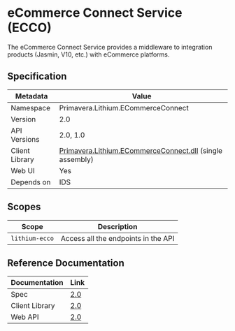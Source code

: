 # eCommerce Connect Service (ECCO)

The eCommerce Connect Service provides a middleware to integration products (Jasmin, V10, etc.) with eCommerce platforms.

## Specification

<!-- markdown-link-check-disable -->
| Metadata | Value |
| - | - |
| Namespace | Primavera.Lithium.ECommerceConnect |
| Version | 2.0 |
| API Versions | 2.0, 1.0 |
| Client Library | [Primavera.Lithium.ECommerceConnect.dll](http://nuget.primaverabss.com:82/feeds/public-lithium-general/Primavera.Lithium.ECommerceConnect) (single assembly) |
| Web UI | Yes |
| Depends on | IDS |
<!-- markdown-link-check-enable -->

## Scopes

| Scope | Description |
| - | - |
| `lithium-ecco` | Access all the endpoints in the API |

## Reference Documentation

| Documentation | Link |
| - | - |
| Spec | [2.0](./specs/ecco-spec-2.0.md) |
| Client Library | [2.0](https://ecco.lithium.primaverabss.com/.doc/clientlib) |
| Web API | [2.0](https://ecco.lithium.primaverabss.com/.doc/webapi) |
